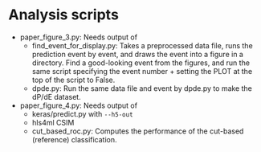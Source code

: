Analysis scripts
================

- paper_figure_3.py: Needs output of
  - find_event_for_display.py: Takes a preprocessed data file, runs the prediction event by event, and draws the event into a figure in a directory. Find a good-looking event from the figures, and run the same script specifying the event number + setting the PLOT at the top of the script to False.
  - dpde.py: Run the same data file and event by dpde.py to make the dP/dE dataset.
- paper_figure_4.py: Needs output of
  - keras/predict.py with `--h5-out`
  - hls4ml CSIM
  - cut_based_roc.py: Computes the performance of the cut-based (reference) classification.
